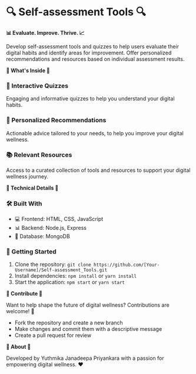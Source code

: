 🔍 Self-assessment Tools 🔍
==========================

**📊 Evaluate. Improve. Thrive. 📈**

Develop self-assessment tools and quizzes to help users evaluate their digital habits and identify areas for improvement. Offer personalized recommendations and resources based on individual assessment results.

**🎉 What's Inside 🎉**

### 🤔 Interactive Quizzes
Engaging and informative quizzes to help you understand your digital habits.

### 📝 Personalized Recommendations
Actionable advice tailored to your needs, to help you improve your digital wellness.

### 📚 Relevant Resources
Access to a curated collection of tools and resources to support your digital wellness journey.

**🔧 Technical Details 🔧**

### 🛠️ Built With
* 💻 Frontend: HTML, CSS, JavaScript
* 📊 Backend: Node.js, Express
* 📂 Database: MongoDB

### 🚀 Getting Started
1. Clone the repository: `git clone https://github.com/[Your-Username]/Self-assessment_Tools.git`
2. Install dependencies: `npm install` or `yarn install`
3. Start the application: `npm start` or `yarn start`

**🤝 Contribute 🤝**

Want to help shape the future of digital wellness? Contributions are welcome! 🙏

* Fork the repository and create a new branch
* Make changes and commit them with a descriptive message
* Create a pull request for review

**👋 About 👋**

Developed by Yuthmika Janadeepa Priyankara with a passion for empowering digital wellness. ❤